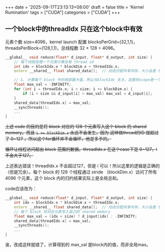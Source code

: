 +++
date = '2025-09-17T23:13:13+08:00'
draft = false
title = 'Kernel Rumination'
tags = ["CUDA"]
categories = ["CUDA"]
+++


## 一个block中的threadIdx 只在这个block中有效

元素个数 size=4096，kernel launch 配置 blocksPerGrid=(32,1,1)，threadsPerBlock=(128,1,1)，总线程数 32 × 128 = 4096。

~~~cpp
__global__ void reduce(float* d_input, float* d_output, int size) {
    // 每个线程处理一个元素计算全局 thread id
    int idx = blockIdx.x * blockDim.x + threadIdx.x;
    extern __shared__ float shared_data[];  // 动态分配共享内存，大小会是 thread per block * sizeof(float)

    // 1. 计算每个 block 中的局部最大值，所以与blockIdx 无关，这里的scope是一个block
    float max_val = -INFINITY;
    for (int i = threadIdx.x; i < size; i += blockDim.x) {
        if (i < size && d_input[i] > max_val) max_val = d_input[i];
    }
    shared_data[threadIdx.x] = max_val;
    __syncthreads();    
    ...
}

~~~

~~上述 code 的目的是将 block 对应的 128 个元素写入这个 block 的 shared memory。而且 `i += blockDim.x` 永远不会发生，因为 这样做thread的ID 就超过了 0~127 ，所以这个for循环并不会循环，他是多于的。~~

~~循环让线程访问超出 block 范围的数据。threadIdx.x 在这个case下是 0~127，i 不会大于127。~~

上述表达错误！threadIdx.x 不会超过127，但是 i 可以！所以这里的逻辑是正确的（但是冗余）。每个 block 的 128 个线程通过 stride （blockDim.x）访问了所有 4096 个元素，这个 block 内的归约结果实际上是全局总和。


code应该改为：

~~~cpp
__global__ void reduce(float* d_input, float* d_output, int size) {
    int idx = blockIdx.x * blockDim.x + threadIdx.x;
    extern __shared__ float shared_data[];  // 动态分配共享内存，大小会是 thread per block * sizeof(float)
    // 每个 block 将对应元素写入自己的 shared memory
    float max_val = (idx < size) ? d_input[idx] : -INFINITY;
    shared_data[threadIdx.x] = max_val;
    __syncthreads(); 
    ...
}
~~~

诶，改成这样就错了，计算得到的 max_val 是block内的值，而非全局max。


